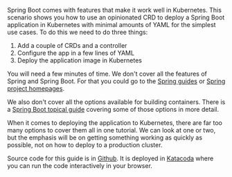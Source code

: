 Spring Boot comes with features that make it work well in Kubernetes. This scenario shows you how to use an opinionated CRD to deploy a Spring Boot application in Kubernetes with minimal amounts of YAML for the simplest use cases. To do this we need to do three things:

1. Add a couple of CRDs and a controller
2. Configure the app in a few lines of YAML
3. Deploy the application image in Kubernetes

You will need a few minutes of time. We don't cover all the features of Spring and Spring Boot. For that you could go to the [Spring guides](https://spring.io/guides) or [Spring project homepages](https://spring.io/projects).

We also don't cover all the options available for building containers. There is a [Spring Boot topical guide](https://spring.io/guides/topicals/spring-boot-docker) covering some of those options in more detail.

When it comes to deploying the application to Kubernetes, there are far too many options to cover them all in one tutorial. We can look at one or two, but the emphasis will be on getting something working as quickly as possible, not on how to deploy to a production cluster.

Source code for this guide is in [Github](https://github.com/dsyer/spring-boot-operator/tree/master/tutorial). It is deployed in [Katacoda](https://www.katacoda.com/springbootoperator/scenarios/tutorial) where you can run the code interactively in your browser.